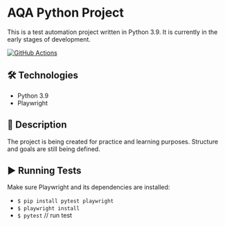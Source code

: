 # AQA Python Project

This is a test automation project written in Python 3.9. It is currently in the early stages of development.

[![GitHub Actions](https://github.com/vitaliyz/aqa_python/actions/workflows/github-actions.yml/badge.svg?branch=main)](https://github.com/vitaliyz/aqa_python/actions/workflows/github-actions.yml)

## 🛠 Technologies

- Python 3.9  
- Playwright

## 📝 Description

The project is being created for practice and learning purposes. Structure and goals are still being defined.

## ▶️ Running Tests

Make sure Playwright and its dependencies are installed:

- `$ pip install pytest playwright`
- `$ playwright install`
- `$ pytest` // run test
